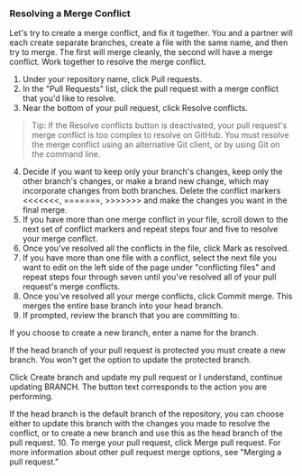 ### Resolving a Merge Conflict

Let's try to create a merge conflict, and fix it together. You and a partner will each create separate branches, create a file with the same name, and then try to merge. The first will merge cleanly, the second will have a merge conflict. Work together to resolve the merge conflict.

1. Under your repository name, click  Pull requests.
1. In the "Pull Requests" list, click the pull request with a merge conflict that you'd like to resolve.
1. Near the bottom of your pull request, click Resolve conflicts.
>Tip: If the Resolve conflicts button is deactivated, your pull request's merge conflict is too complex to resolve on GitHub. You must resolve the merge conflict using an alternative Git client, or by using Git on the command line. 
4. Decide if you want to keep only your branch's changes, keep only the other branch's changes, or make a brand new change, which may incorporate changes from both branches. Delete the conflict markers <<<<<<<, =======, >>>>>>> and make the changes you want in the final merge.
5. If you have more than one merge conflict in your file, scroll down to the next set of conflict markers and repeat steps four and five to resolve your merge conflict.
6. Once you've resolved all the conflicts in the file, click Mark as resolved.
7. If you have more than one file with a conflict, select the next file you want to edit on the left side of the page under "conflicting files" and repeat steps four through seven until you've resolved all of your pull request's merge conflicts.
8. Once you've resolved all your merge conflicts, click Commit merge. This merges the entire base branch into your head branch.
9. If prompted, review the branch that you are committing to.

If you choose to create a new branch, enter a name for the branch.

If the head branch of your pull request is protected you must create a new branch. You won't get the option to update the protected branch.

Click Create branch and update my pull request or I understand, continue updating BRANCH. The button text corresponds to the action you are performing.

If the head branch is the default branch of the repository, you can choose either to update this branch with the changes you made to resolve the conflict, or to create a new branch and use this as the head branch of the pull request.
10. To merge your pull request, click Merge pull request. For more information about other pull request merge options, see "Merging a pull request."






